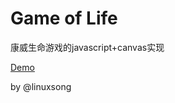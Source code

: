 # Game of Life
康威生命游戏的javascript+canvas实现

[Demo](http://www.linuxsong.org/2015/11/life-game-js-html5)

by @linuxsong
